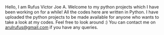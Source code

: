 Hello, I am Rufus Victor Joe A.
Welcome to my python projects which I have been working on for a while!
All the codes here are written in Python.
I have uploaded the python projects to be made available for anyone who wants to take a look at my codes.
Feel free to look around :) 
You can contact me on arulrufus@gmail.com if you have any queries.
